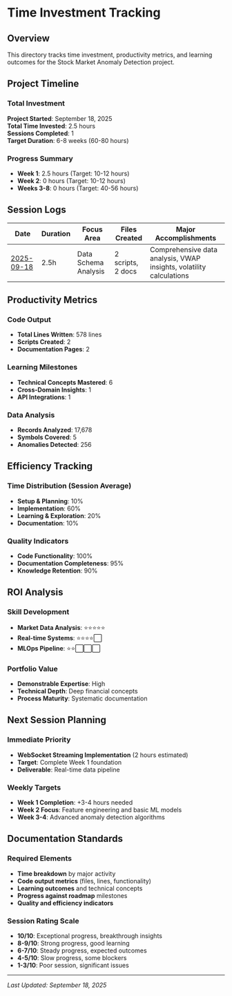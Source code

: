 # Time Investment Tracking

## Overview
This directory tracks time investment, productivity metrics, and learning outcomes for the Stock Market Anomaly Detection project.

## Project Timeline

### Total Investment
**Project Started**: September 18, 2025  
**Total Time Invested**: 2.5 hours  
**Sessions Completed**: 1  
**Target Duration**: 6-8 weeks (60-80 hours)

### Progress Summary
- **Week 1**: 2.5 hours (Target: 10-12 hours)
- **Week 2**: 0 hours (Target: 10-12 hours)
- **Weeks 3-8**: 0 hours (Target: 40-56 hours)

## Session Logs

| Date | Duration | Focus Area | Files Created | Major Accomplishments |
|------|----------|------------|---------------|----------------------|
| [2025-09-18](2025-09-18.md) | 2.5h | Data Schema Analysis | 2 scripts, 2 docs | Comprehensive data analysis, VWAP insights, volatility calculations |

## Productivity Metrics

### Code Output
- **Total Lines Written**: 578 lines
- **Scripts Created**: 2
- **Documentation Pages**: 2

### Learning Milestones
- **Technical Concepts Mastered**: 6
- **Cross-Domain Insights**: 1
- **API Integrations**: 1

### Data Analysis
- **Records Analyzed**: 17,678
- **Symbols Covered**: 5
- **Anomalies Detected**: 256

## Efficiency Tracking

### Time Distribution (Session Average)
- **Setup & Planning**: 10%
- **Implementation**: 60%
- **Learning & Exploration**: 20%
- **Documentation**: 10%

### Quality Indicators
- **Code Functionality**: 100%
- **Documentation Completeness**: 95%
- **Knowledge Retention**: 90%

## ROI Analysis

### Skill Development
- **Market Data Analysis**: ⭐⭐⭐⭐⭐
- **Real-time Systems**: ⭐⭐⭐⭐⬜
- **MLOps Pipeline**: ⭐⭐⬜⬜⬜

### Portfolio Value
- **Demonstrable Expertise**: High
- **Technical Depth**: Deep financial concepts
- **Process Maturity**: Systematic documentation

## Next Session Planning

### Immediate Priority
- **WebSocket Streaming Implementation** (2 hours estimated)
- **Target**: Complete Week 1 foundation
- **Deliverable**: Real-time data pipeline

### Weekly Targets
- **Week 1 Completion**: +3-4 hours needed
- **Week 2 Focus**: Feature engineering and basic ML models
- **Week 3-4**: Advanced anomaly detection algorithms

## Documentation Standards

### Required Elements
- **Time breakdown** by major activity
- **Code output metrics** (files, lines, functionality)
- **Learning outcomes** and technical concepts
- **Progress against roadmap** milestones
- **Quality and efficiency indicators**

### Session Rating Scale
- **10/10**: Exceptional progress, breakthrough insights
- **8-9/10**: Strong progress, good learning
- **6-7/10**: Steady progress, expected outcomes
- **4-5/10**: Slow progress, some blockers
- **1-3/10**: Poor session, significant issues

---

*Last Updated: September 18, 2025*